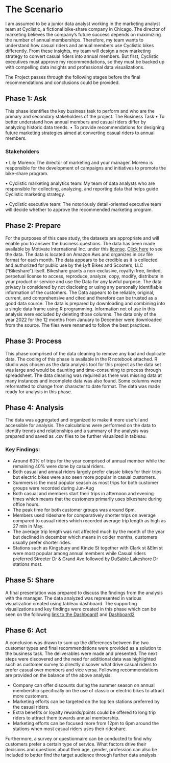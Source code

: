 # The Scenario
I am assumed to be a junior data analyst working in the marketing analyst team at Cyclistic, a fictional bike-share company in Chicago. The director of marketing believes the company’s future success depends on maximizing the number of annual memberships. Therefore, my team wants to understand how casual riders and annual members use Cyclistic bikes differently. From these insights, my team will design a new marketing strategy to convert casual riders into annual members. But first, Cyclistic executives must approve my recommendations, so they must be backed up with compelling data insights and professional data visualizations.

The Project passes through the following stages before the final recommendations and conclusions could be provided. 
 


## Phase 1: Ask
This phase identifies the key business task to perform and who are the primary and secondary stakeholders of the project.
The Business Task
•	To better understand how annual members and casual riders differ by analyzing historic data trends.
•	To provide recommendations for designing future marketing strategies aimed at converting casual riders to annual members.

### Stakeholders

•	Lily Moreno: The director of marketing and your manager. Moreno is responsible for the development of campaigns and initiatives to promote the bike-share program. 

•	Cyclistic marketing analytics team: My team of data analysts who are responsible for collecting, analyzing, and reporting data that helps guide Cyclistic marketing strategy. 

•	Cyclistic executive team: The notoriously detail-oriented executive team will decide whether to approve the recommended marketing program.

## Phase 2: Prepare
For the purposes of this case study, the datasets are appropriate and will enable you to answer the business questions. The data has been made available by Motivate International Inc. under this [ license](http://https://www.divvybikes.com/data-license-agreement). [Click here](http://https://divvy-tripdata.s3.amazonaws.com/index.html) to see the data.
The data is located on Amazon Aws and organizes in csv file format for each month. The data appears to be credible as it is collected and authorized for public use by the Lyft Bikes and Scooters, LLC (“Bikeshare”) itself. Bikeshare grants a non-exclusive, royalty-free, limited, perpetual license to access, reproduce, analyze, copy, modify, distribute in your product or service and use the Data for any lawful purpose. The data privacy is considered by not disclosing or using any personally identifiable information of the customers. The Data appears to be reliable, original, current, and comprehensive and cited and therefore can be trusted as a good data source.
The data is prepared by downloading and combining into a single data frame using R programming. Information not of use in this analysis were excluded by deleting those columns. The data only of the year 2022 for the 12 months from January to December were downloaded from the source. The files were renamed to follow the best practices. 

## Phase 3: Process
This phase comprised of the data cleaning to remove any bad and duplicate data. The coding of this phase is available in the R notebook attached. R studio was chosen as the data analysis tool for this project as the data set was large and would be daunting and time-consuming to process through spreadsheet. The data cleaning was required as there was missing data at many instances and incomplete data was also found. Some columns were reformatted to change from character to date format. The data was made ready for analysis in this phase. 

## Phase 4: Analysis
The data was aggregated and organized to make it more useful and accessible for analysis. The calculations were performed on the data to identify trends and relationships and a summary of the analysis was prepared and saved as .csv files to be further visualized in tableau. 

### Key Findings:
* Around 60% of trips for the year comprised of annual member while the remaining 40% were done by casual riders. 
* Both casual and annual riders largely prefer classic bikes for their trips but electric bikes were also seen more popular in casual customers. 
* Summers is the most popular season as most trips for both customer groups were recorded during Jun-Aug
* Both casual and members start their trips in afternoon and evening times which means that the customers primarily uses bikeshare during office hours. 
* The peak time for both customer groups was around 6pm.
* Members used rideshare for comparatively shorter trips on average compared to casual riders which recorded average trip length as high as 27 min in May.
* The average trip length was not affected much by the month of the year but declined in december which means in colder months, customers usually prefer shorter rides. 
* Stations such as Kingsbury and Kinzie St together with Clark st &Elm st were most popular among annual members while Casual riders preferred Streeter Dr & Grand Ave followed by DuSable Lakeshore Dr stations most.  


## Phase 5: Share
A final presentation was prepared to discuss the findings from the analysis with the manager. The data analyzed was represented in various visualization created using tableau dashboard. The supporting visualizations and key findings were created in this phase which can be seen on the following [ link to the Dashboard1](https://public.tableau.com/app/profile/amna.amer/viz/CyclisticRideshareAnalysis/Dashboard1) and [Dashboard2](https://public.tableau.com/app/profile/amna.amer/viz/CyclisticRidesharedashboard2/Dashboard2)

## Phase 6: Act
A conclusion was drawn to sum up the differences between the two customer types and final recommendations were provided as a solution to the business task. The deliverables were made and presented. The next steps were discovered and the need for additional data was highlighted such as customer survey to directly discover what drive casual riders to prefer casual over members and vice versa. Following recommendations are provided on the balance of the above analysis:
* Company can offer discounts during the summer season on annual membership specifically on the use of classic or electric bikes to attract more customers. 
* Marketing efforts can be targeted on the top ten stations preferred by the casual riders.
* Extra benefits or loyalty rewards/points could be offered to long trip riders to attract them towards annual membership.
* Marketing efforts can be focused more from 12pm to 6pm around the stations when most casual riders uses their rideshare. 

Furthermore, a survey or questionnaire can be conducted to find why customers prefer a certain type of service. What factors drive their decisions and questions about their age, gender, profession can also be included to better find the target audience through further data analysis.




